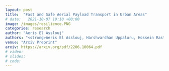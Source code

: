 ```yaml
---
layout: post
title:  "Fast and Safe Aerial Payload Transport in Urban Areas"
# date:   2021-10-07 19:10 +00:00
image: /images/resilience.PNG
categories: research
author: "Aeris El Asslouj"
authors: "<strong>Aeris El Asslouj, Harshvardhan Uppaluru, Hossein Rastgoftar</strong>"
venue: "Arxiv Preprint"
arxiv: https://arxiv.org/pdf/2206.10064.pdf
# video:
# slides:
# code:
---
```

